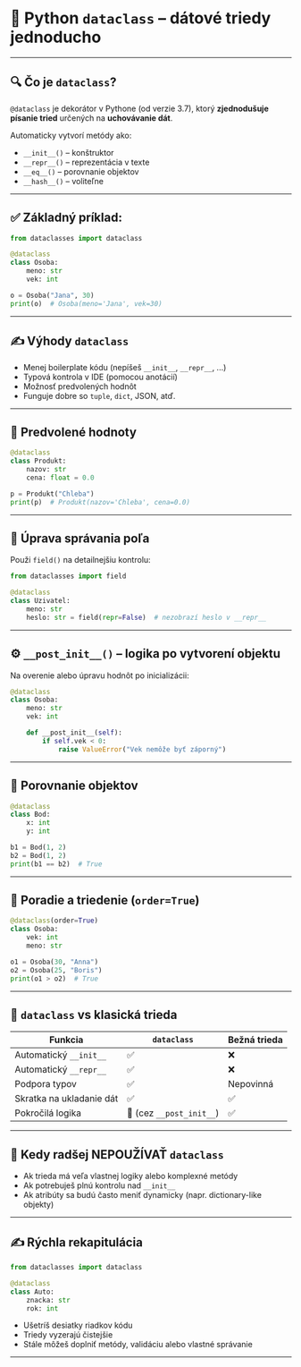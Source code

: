 # 🧩 Python `dataclass` – dátové triedy jednoducho

---

## 🔍 Čo je `dataclass`?

`@dataclass` je dekorátor v Pythone (od verzie 3.7), ktorý **zjednodušuje písanie tried** určených na **uchovávanie dát**.

Automaticky vytvorí metódy ako:

* `__init__()` – konštruktor
* `__repr__()` – reprezentácia v texte
* `__eq__()` – porovnanie objektov
* `__hash__()` – voliteľne

---

## ✅ Základný príklad:

```python
from dataclasses import dataclass

@dataclass
class Osoba:
    meno: str
    vek: int

o = Osoba("Jana", 30)
print(o)  # Osoba(meno='Jana', vek=30)
```

---

## ✍️ Výhody `dataclass`

* Menej boilerplate kódu (nepíšeš `__init__`, `__repr__`, ...)
* Typová kontrola v IDE (pomocou anotácií)
* Možnosť predvolených hodnôt
* Funguje dobre so `tuple`, `dict`, JSON, atď.

---

## 🧱 Predvolené hodnoty

```python
@dataclass
class Produkt:
    nazov: str
    cena: float = 0.0

p = Produkt("Chleba")
print(p)  # Produkt(nazov='Chleba', cena=0.0)
```

---

## 🔐 Úprava správania poľa

Použi `field()` na detailnejšiu kontrolu:

```python
from dataclasses import field

@dataclass
class Uzivatel:
    meno: str
    heslo: str = field(repr=False)  # nezobrazí heslo v __repr__
```

---

## ⚙️ `__post_init__()` – logika po vytvorení objektu

Na overenie alebo úpravu hodnôt po inicializácii:

```python
@dataclass
class Osoba:
    meno: str
    vek: int

    def __post_init__(self):
        if self.vek < 0:
            raise ValueError("Vek nemôže byť záporný")
```

---

## 🧮 Porovnanie objektov

```python
@dataclass
class Bod:
    x: int
    y: int

b1 = Bod(1, 2)
b2 = Bod(1, 2)
print(b1 == b2)  # True
```

---

## 🔁 Poradie a triedenie (`order=True`)

```python
@dataclass(order=True)
class Osoba:
    vek: int
    meno: str

o1 = Osoba(30, "Anna")
o2 = Osoba(25, "Boris")
print(o1 > o2)  # True
```

---

## 🧠 `dataclass` vs klasická trieda

| Funkcia                  | `dataclass`              | Bežná trieda |
| ------------------------ | ------------------------ | ------------ |
| Automatický `__init__`   | ✅                        | ❌            |
| Automatický `__repr__`   | ✅                        | ❌            |
| Podpora typov            | ✅                        | Nepovinná    |
| Skratka na ukladanie dát | ✅                        | ✅            |
| Pokročilá logika         | 🔸 (cez `__post_init__`) | ✅            |

---

## 🚫 Kedy radšej NEPOUŽÍVAŤ `dataclass`

* Ak trieda má veľa vlastnej logiky alebo komplexné metódy
* Ak potrebuješ plnú kontrolu nad `__init__`
* Ak atribúty sa budú často meniť dynamicky (napr. dictionary-like objekty)

---

## ✍️ Rýchla rekapitulácia

```python
from dataclasses import dataclass

@dataclass
class Auto:
    znacka: str
    rok: int
```

* Ušetríš desiatky riadkov kódu
* Triedy vyzerajú čistejšie
* Stále môžeš doplniť metódy, validáciu alebo vlastné správanie

---
